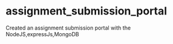 # assignment_submission_portal
Created an assignment submission portal with the NodeJS,expressJs,MongoDB
